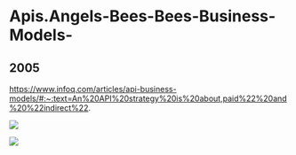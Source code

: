 # Apis.Angels-Bees-Bees-Business-Models-
## 2005
https://www.infoq.com/articles/api-business-models/#:~:text=An%20API%20strategy%20is%20about,paid%22%20and%20%22indirect%22.


![](https://upload.wikimedia.org/wikipedia/commons/4/4d/Apis_mellifera_Western_honey_bee.jpghttps://upload.wikimedia.org/wikipedia/commons/4/4d/Apis_mellifera_Western_honey_bee.jpg)

![](https://i.pinimg.com/originals/1f/29/6d/1f296df95657b184d254131608362696.png)
